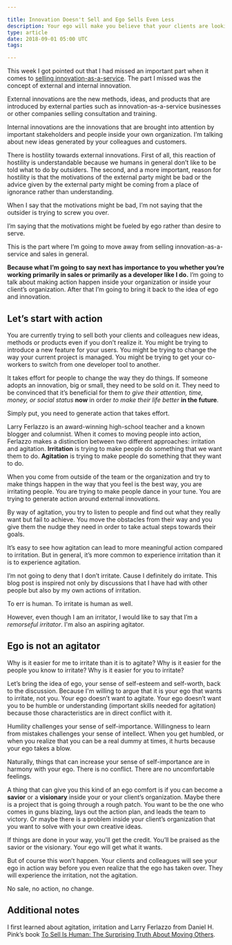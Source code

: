 ```yaml
---

title: Innovation Doesn't Sell and Ego Sells Even Less
description: Your ego will make you believe that your clients are looking for a savior, not a servant
type: article
date: 2018-09-01 05:00 UTC
tags:

---
```


This week I got pointed out that I had missed an important part when it comes to [selling innovation-as-a-service](http://www.flashover.blog/posts/innovation-doesn-t-sell/). The part I missed was the concept of external and internal innovation.

External innovations are the new methods, ideas, and products that are introduced by external parties such as innovation-as-a-service businesses or other companies selling consultation and training.

Internal innovations are the innovations that are brought into attention by important stakeholders and people inside your own organization. I’m talking about new ideas generated by your colleagues and customers.

There is hostility towards external innovations. First of all, this reaction of hostility is understandable because we humans in general don’t like to be told what to do by outsiders. The second, and a more important, reason for hostility is that the motivations of the external party might be bad or the advice given by the external party might be coming from a place of ignorance rather than understanding.

When I say that the motivations might be bad, I’m not saying that the outsider is trying to screw you over.

I’m saying that the motivations might be fueled by ego rather than desire to serve.

This is the part where I’m going to move away from selling innovation-as-a-service and sales in general.

**Because what I’m going to say next has importance to you whether you’re working primarily in sales or primarily as a developer like I do.** I’m going to talk about making action happen inside your organization or inside your client’s organization. After that I’m going to bring it back to the idea of ego and innovation.

## Let’s start with action

You are currently trying to sell both your clients and colleagues new ideas, methods or products even if you don’t realize it. You might be trying to introduce a new feature for your users. You might be trying to change the way your current project is managed. You might be trying to get your co-workers to switch from one developer tool to another.

It takes effort for people to change the way they do things. If someone adopts an innovation, big or small, they need to be sold on it. They need to be convinced that it’s beneficial for them *to give their attention, time, money, or social status* **now** in order *to make their life better* **in the future**.

Simply put, you need to generate action that takes effort.

Larry Ferlazzo is an award-winning high-school teacher and a known blogger and columnist. When it comes to moving people into action, Ferlazzo makes a distinction between two different approaches: irritation and agitation. **Irritation** is trying to make people do something that we want them to do. **Agitation** is trying to make people do something that they want to do.

When you come from outside of the team or the organization and try to make things happen in the way that you feel is the best way, you are irritating people. You are trying to make people dance in your tune. You are trying to generate action around external innovations.

By way of agitation, you try to listen to people and find out what they really want but fail to achieve. You move the obstacles from their way and you give them the nudge they need in order to take actual steps towards their goals.

It’s easy to see how agitation can lead to more meaningful action compared to irritation. But in general, it’s more common to experience irritation than it is to experience agitation.

I’m not going to deny that I don’t irritate. Cause I definitely do irritate. This blog post is inspired not only by discussions that I have had with other people but also by my own actions of irritation.

To err is human. To irritate is human as well.

However, even though I am an irritator, I would like to say that I’m a *remorseful irritator*. I'm also an aspiring agitator.

## Ego is not an agitator

Why is it easier for me to irritate than it is to agitate? Why is it easier for the people you know to irritate? Why is it easier for you to irritate?

Let’s bring the idea of ego, your sense of self-esteem and self-worth, back to the discussion. Because I'm willing to argue that it is your ego that wants to irritate, not you. Your ego doesn’t want to agitate. Your ego doesn’t want you to be humble or understanding (important skills needed for agitation) because those characteristics are in direct conflict with it.

Humility challenges your sense of self-importance. Willingness to learn from mistakes challenges your sense of intellect. When you get humbled, or when you realize that you can be a real dummy at times, it hurts because your ego takes a blow.

Naturally, things that can increase your sense of self-importance are in harmony with your ego. There is no conflict. There are no uncomfortable feelings.

A thing that can give you this kind of an ego comfort is if you can become a **savior** or a **visionary** inside your or your client’s organization. Maybe there is a project that is going through a rough patch. You want to be the one who comes in guns blazing, lays out the action plan, and leads the team to victory. Or maybe there is a problem inside your client’s organization that you want to solve with your own creative ideas.

If things are done in your way, you'll get the credit. You’ll be praised as the savior or the visionary. Your ego will get what it wants.

But of course this won’t happen. Your clients and colleagues will see your ego in action way before you even realize that the ego has taken over. They will experience the irritation, not the agitation.

No sale, no action, no change.

## Additional notes

I first learned about agitation, irritation and Larry Ferlazzo from Daniel H. Pink’s book [To Sell Is Human: The Surprising Truth About Moving Others](https://www.amazon.com/Sell-Human-Surprising-Moving-Others/dp/1594631905).
